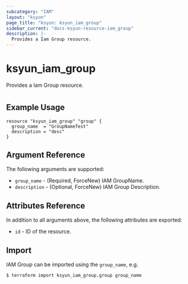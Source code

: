 ```yaml
---
subcategory: "IAM"
layout: "ksyun"
page_title: "ksyun: ksyun_iam_group"
sidebar_current: "docs-ksyun-resource-iam_group"
description: |-
  Provides a Iam Group resource.
---
```


# ksyun_iam_group

Provides a Iam Group resource.

#

## Example Usage

```hcl
resource "ksyun_iam_group" "group" {
  group_name  = "GroupNameTest"
  description = "desc"
}
```

## Argument Reference

The following arguments are supported:

* `group_name` - (Required, ForceNew) IAM GroupName.
* `description` - (Optional, ForceNew) IAM Group Description.

## Attributes Reference

In addition to all arguments above, the following attributes are exported:

* `id` - ID of the resource.



## Import

IAM Group can be imported using the `group_name`, e.g.

```
$ terraform import ksyun_iam_group.group group_name
```

